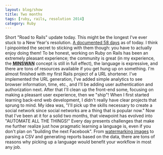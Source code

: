 ```yaml
---
layout: blog/show
title: Two months
tags: [ruby, rails, resolution 2014]
category: Ruby
---
```


Short "Road to Rails" update today. This might be the longest I've ever stuck to a New Year's resolution. [A documented 58 days](https://github.com/dstrunk) as of today. I think I pinpointed the secret to sticking with them though: you have to actually enjoy doing them! To be honest, working on Ruby on Rails has been an extremely pleasant experience; the community is great (in my experience, the <abbr title="Matz is nice so we are nice">**MINSWAN**</abbr> concept is still in full effect), the language is expressive, and there are tons of resources available if you get hung up on something. I'm almost finished with my first Rails project of a URL shortener. I've implemented the URL generation, I've added simple analytics to see browser information, time, etc., and I'll be adding user authentication and authorization next. After that I'll clean up the front-end some, focusing on making a pleasant user experience, then we "ship"! When I first started learning back-end web development, I didn't really have clear projects that sprung to mind. My idea was, "I'll pick up the skills necessary to create a social network since social networks are a thing that is popular now." Now that I've been at it for a solid two months, that viewpoint has evolved into "AUTOMATE ALL THE THINGS!" Every day presents challenges that make me further realize just how pragmatic learning a language is, even if you don't plan on "building the next Facebook". From [watermarking images](http://wp.me/p3ERzH-eX) to parsing a CSV and generating reports based on the data, there are tons of reasons why picking up a language would benefit your workflow in most any job.
